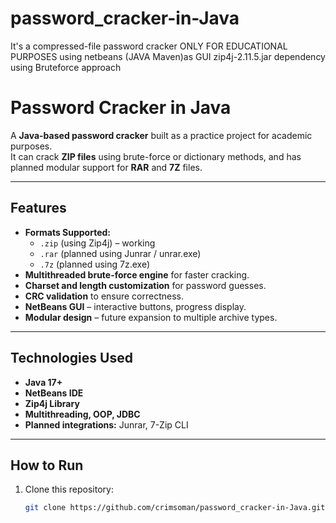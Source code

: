 # password_cracker-in-Java
It's a compressed-file password cracker ONLY FOR EDUCATIONAL PURPOSES using netbeans (JAVA Maven)as GUI zip4j-2.11.5.jar dependency using Bruteforce approach 


# Password Cracker in Java

A **Java-based password cracker** built as a practice project for academic purposes.  
It can crack **ZIP files** using brute-force or dictionary methods, and has planned modular support for **RAR** and **7Z** files.

---

## Features
- **Formats Supported:**  
  - `.zip` (using Zip4j) – working  
  - `.rar` (planned using Junrar / unrar.exe)  
  - `.7z` (planned using 7z.exe)
- **Multithreaded brute-force engine** for faster cracking.
- **Charset and length customization** for password guesses.
- **CRC validation** to ensure correctness.
- **NetBeans GUI** – interactive buttons, progress display.
- **Modular design** – future expansion to multiple archive types.

---

## Technologies Used
- **Java 17+**
- **NetBeans IDE**
- **Zip4j Library**
- **Multithreading, OOP, JDBC**
- **Planned integrations:** Junrar, 7-Zip CLI

---

## How to Run
1. Clone this repository:
   ```bash
   git clone https://github.com/crimsoman/password_cracker-in-Java.git

